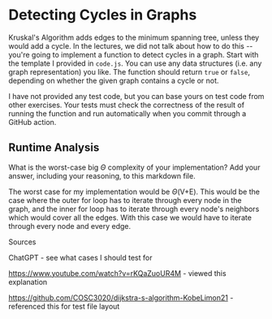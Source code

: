 # Detecting Cycles in Graphs

Kruskal's Algorithm adds edges to the minimum spanning tree, unless they would
add a cycle. In the lectures, we did not talk about how to do this -- you're
going to implement a function to detect cycles in a graph. Start with the
template I provided in `code.js`. You can use any data structures (i.e. any
graph representation) you like. The function should return `true` or `false`,
depending on whether the given graph contains a cycle or not.

I have not provided any test code, but you can base yours on test code from
other exercises. Your tests must check the correctness of the result of running
the function and run automatically when you commit through a GitHub action.

## Runtime Analysis

What is the worst-case big $\Theta$ complexity of your implementation? Add your
answer, including your reasoning, to this markdown file.


The worst case for my implementation would be $\Theta$(V+E). This would be the case where the outer for loop has to iterate through every node in the graph, and the inner for loop has to iterate through every node's neighbors which would cover all the edges. With this case we would have to iterate through every node and every edge. 



Sources

ChatGPT - see what cases I should test for 

https://www.youtube.com/watch?v=rKQaZuoUR4M - viewed this explanation

https://github.com/COSC3020/dijkstra-s-algorithm-KobeLimon21 - referenced this for test file layout 
